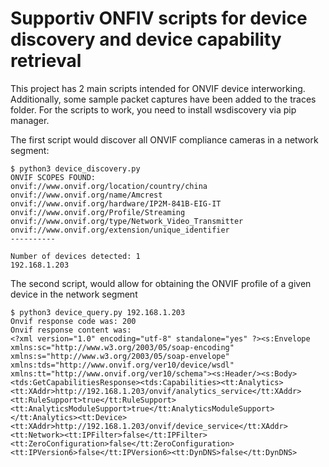 # Supportiv ONFIV scripts for device discovery and device capability retrieval

This project has 2 main scripts intended for ONVIF device interworking. Additionally, some sample packet captures have been added to the traces folder.
For the scripts to work, you need to install wsdiscovery via pip manager.

The first script would discover all ONVIF compliance cameras in a network segment:

```
$ python3 device_discovery.py
ONVIF SCOPES FOUND:
onvif://www.onvif.org/location/country/china
onvif://www.onvif.org/name/Amcrest
onvif://www.onvif.org/hardware/IP2M-841B-EIG-IT
onvif://www.onvif.org/Profile/Streaming
onvif://www.onvif.org/type/Network_Video_Transmitter
onvif://www.onvif.org/extension/unique_identifier
----------

Number of devices detected: 1
192.168.1.203
```

The second script, would allow for obtaining the ONVIF profile of a given device in the network segment

```
$ python3 device_query.py 192.168.1.203
Onvif response code was: 200
Onvif response content was:
<?xml version="1.0" encoding="utf-8" standalone="yes" ?><s:Envelope xmlns:sc="http://www.w3.org/2003/05/soap-encoding" xmlns:s="http://www.w3.org/2003/05/soap-envelope" xmlns:tds="http://www.onvif.org/ver10/device/wsdl" xmlns:tt="http://www.onvif.org/ver10/schema"><s:Header/><s:Body><tds:GetCapabilitiesResponse><tds:Capabilities><tt:Analytics><tt:XAddr>http://192.168.1.203/onvif/analytics_service</tt:XAddr><tt:RuleSupport>true</tt:RuleSupport><tt:AnalyticsModuleSupport>true</tt:AnalyticsModuleSupport></tt:Analytics><tt:Device><tt:XAddr>http://192.168.1.203/onvif/device_service</tt:XAddr><tt:Network><tt:IPFilter>false</tt:IPFilter><tt:ZeroConfiguration>false</tt:ZeroConfiguration><tt:IPVersion6>false</tt:IPVersion6><tt:DynDNS>false</tt:DynDNS>
```